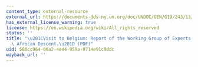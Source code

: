 ```yaml
---
content_type: external-resource
external_url: https://documents-dds-ny.un.org/doc/UNDOC/GEN/G19/243/13/PDF/G1924313.pdf?OpenElement
has_external_license_warning: true
license: https://en.wikipedia.org/wiki/All_rights_reserved
status: ''
title: "\u201CVisit to Belgium: Report of the Working Group of Experts on People of\
  \ African Descent.\u201D (PDF)"
uid: 586cc964-06a2-4e44-959a-8714e91c9ddc
wayback_url: ''
---
```

